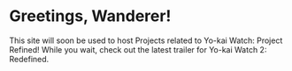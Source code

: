 # Greetings, Wanderer!
This site will soon be used to host Projects related to Yo-kai Watch: Project Refined!
While you wait, check out the latest trailer for Yo-kai Watch 2: Redefined.